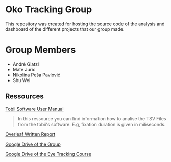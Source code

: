# Oko Tracking Group

This repository was created for hosting the source code of the analysis and dashboard of the different projects that our group made.


# Group Members

 - André Glatzl
 - Mate Juric
 - Nikolina Peša Pavlović
 - Shu Wei

##  Ressources

[Tobii Software User Manual](https://www.tobiipro.com/siteassets/tobii-pro/user-manuals/tobii-pro-studio-user-manual.pdf) 
> In this ressource you can find information how to analise the TSV Files from the tobii's software. E.g, fixation duration is given in miliseconds.

[Overleaf Written Report](https://www.overleaf.com/project/630e0af849942e9a246d4fc6)

[Google Drive of the Group](https://drive.google.com/drive/folders/1stcy1yzFrpZ8OJ1jcZr24QrjmA56sQiA)

[Google Drive of the Eye Tracking Course](https://drive.google.com/drive/folders/1vu0KINWMAaKss0BzG3lm1O1V2wA4uMYu)
